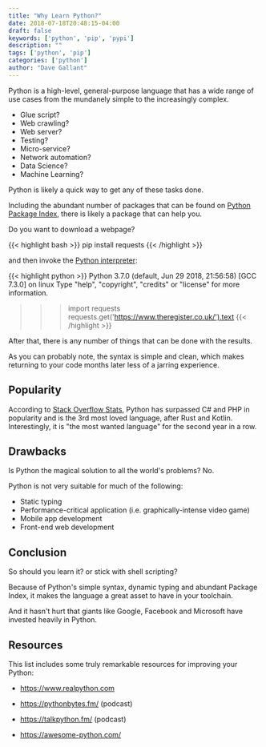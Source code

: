 ```yaml
---
title: "Why Learn Python?"
date: 2018-07-18T20:48:15-04:00
draft: false
keywords: ['python', 'pip', 'pypi']
description: ""
tags: ['python', 'pip']
categories: ['python']
author: "Dave Gallant"
---
```


Python is a high-level, general-purpose language that has a wide range of use cases from the mundanely simple to the increasingly complex.

<!--more-->

- Glue script?
- Web crawling?
- Web server?
- Testing?
- Micro-service?
- Network automation?
- Data Science?
- Machine Learning?

Python is likely a quick way to get any of these tasks done.

Including the abundant number of packages that can be found on [Python Package Index](https://pypi.org/), there is likely a package that can help you.

Do you want to download a webpage?

{{< highlight bash >}}
pip install requests
{{< /highlight >}}

and then invoke the [Python interpreter](https://docs.python.org/3/tutorial/interpreter.html):

{{< highlight python >}}
Python 3.7.0 (default, Jun 29 2018, 21:56:58)
[GCC 7.3.0] on linux
Type "help", "copyright", "credits" or "license" for more information.
>>> import requests
>>> requests.get('https://www.theregister.co.uk/').text
{{< /highlight >}}

After that, there is any number of things that can be done with the results.

As you can probably note, the syntax is simple and clean, which makes returning to your code months later less of a jarring experience.

## Popularity

According to [Stack Overflow Stats](https://insights.stackoverflow.com/survey/2018/), Python has surpassed C# and PHP in popularity and is the 3rd most loved language, after Rust and Kotlin. Interestingly, it is "the most wanted language" for the second year in a row.

## Drawbacks

Is Python the magical solution to all the world's problems? No.

Python is not very suitable for much of the following:

- Static typing
- Performance-critical application (i.e. graphically-intense video game)
- Mobile app development
- Front-end web development

## Conclusion

So should you learn it? or stick with shell scripting?

Because of Python's simple syntax, dynamic typing and abundant Package Index, it makes the language a great asset to have in your toolchain.

And it hasn't hurt that giants like Google, Facebook and Microsoft have invested heavily in Python.

## Resources

This list includes some truly remarkable resources for improving your Python:

- https://www.realpython.com

- https://pythonbytes.fm/ (podcast)

- https://talkpython.fm/ (podcast)

- https://awesome-python.com/
